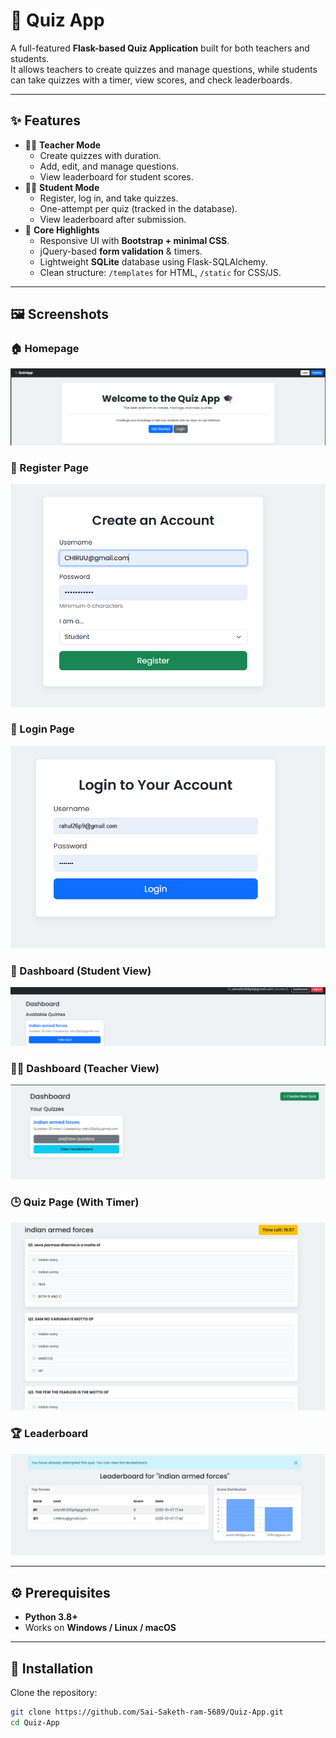 # 🧠 Quiz App  

A full-featured **Flask-based Quiz Application** built for both teachers and students.  
It allows teachers to create quizzes and manage questions, while students can take quizzes with a timer, view scores, and check leaderboards.

---

## ✨ Features
- 👨‍🏫 **Teacher Mode**
  - Create quizzes with duration.
  - Add, edit, and manage questions.
  - View leaderboard for student scores.
- 🧑‍🎓 **Student Mode**
  - Register, log in, and take quizzes.
  - One-attempt per quiz (tracked in the database).
  - View leaderboard after submission.
- 🧩 **Core Highlights**
  - Responsive UI with **Bootstrap + minimal CSS**.
  - jQuery-based **form validation** & timers.
  - Lightweight **SQLite** database using Flask-SQLAlchemy.
  - Clean structure: `/templates` for HTML, `/static` for CSS/JS.

---

## 🖼️ Screenshots

### 🏠 Homepage
![Homepage](screenshots/homepage.png)

### 🧾 Register Page
![Register](screenshots/register.png)

### 🔐 Login Page
![Login](screenshots/login.png)

### 🧮 Dashboard (Student View)
![Dashboard](screenshots/dashboard_student.png)

### 🧑‍🏫 Dashboard (Teacher View)
![Dashboard Teacher](screenshots/dashboard_teacher.png)

### 🕒 Quiz Page (With Timer)
![Quiz Page](screenshots/quiz_page.png)

### 🏆 Leaderboard
![Leaderboard](screenshots/leaderboard.png)

---

## ⚙️ Prerequisites
- **Python 3.8+**
- Works on **Windows / Linux / macOS**

---

## 🧩 Installation

Clone the repository:
```bash
git clone https://github.com/Sai-Saketh-ram-5689/Quiz-App.git
cd Quiz-App
